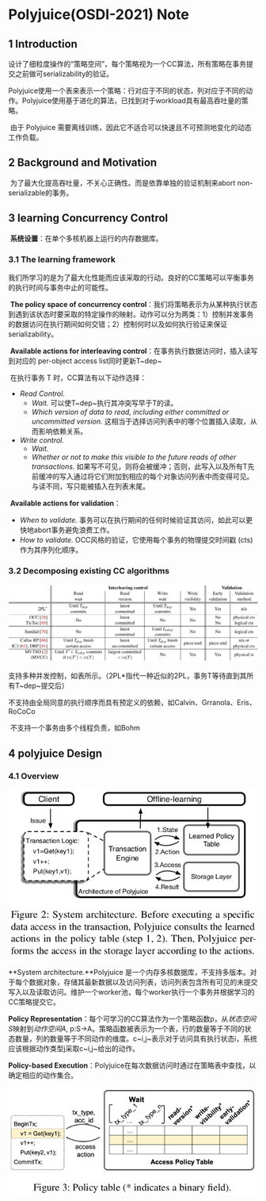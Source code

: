 # Polyjuice(OSDI-2021) Note 

## 1 Introduction

​	设计了细粒度操作的“策略空间”，每个策略视为一个CC算法，所有策略在事务提交之前做可serializability的验证。

​	Polyjuice使用一个表来表示一个策略：行对应于不同的状态，列对应于不同的动作。Polyjuice使用基于进化的算法，已找到对于workload具有最高吞吐量的策略。

​	由于 Polyjuice 需要离线训练，因此它不适合可以快速且不可预测地变化的动态工作负载。



## 2 Background and Motivation

​	为了最大化提高吞吐量，不关心正确性。而是依靠单独的验证机制来abort non-serializable的事务。



## 3 learning Concurrency Control

​	**系统设置**：在单个多核机器上运行的内存数据库。

### 3.1 The learning framework

​	我们所学习的是为了最大化性能而应该采取的行动。良好的CC策略可以平衡事务的执行时间与事务中止的可能性。

​	**The policy space of concurrency control**：我们将策略表示为从某种执行状态到遇到该状态时要采取的特定操作的映射。动作可以分为两类：1）控制并发事务的数据访问在执行期间如何交错；2）控制何时以及如何执行验证来保证serializability。

​	**Available actions for interleaving control**：在事务执行数据访问时，插入读写到对应的 per-object access list同时更新T~dep~ 

​	在执行事务 T 时，CC算法有以下动作选择：

- *Read Control.*
  - *Wait.* 可以使T~dep~执行其冲突写早于T的读。
  - *Which version of data to read, including either committed or uncommitted version.* 这相当于选择访问列表中的哪个位置插入读取，从而影响依赖关系。
- *Write control.* 
  - *Wait.* 
  - *Whether or not to make this visible to the future reads of other transactions.* 如果写不可见，则将会被缓冲；否则，此写入以及所有T先前缓冲的写入通过将它们附加到相应的每个对象访问列表中而变得可见。与读不同，写只能被插入在列表末尾。

​	**Available actions for validation**：

- *When to validate.* 事务可以在执行期间的任何时候验证其访问，如此可以更快地abort事务避免浪费工作。
- *How to validate.* OCC风格的验证，它使用每个事务的物理提交时间戳 (cts) 作为其序列化顺序。

### 3.2 Decomposing existing CC algorithms

![table1](../assets/Polyjuice/polyjuice-table1.png)

​	支持多种并发控制，如表所示。（2PL*指代一种近似的2PL，事务T等待直到其所有T~dep~提交后）

​	不支持由全局同意的执行顺序而具有预定义的依赖，如Calvin、Grranola、Eris、RoCoCo

​	不支持一个事务由多个线程负责，如Bohm

## 4 polyjuice Design

### 4.1 Overview

![figure2](../assets/Polyjuice/polyjuice-figure2.png)

**System architecture.**Polyjuice 是一个内存多核数据库，不支持多版本。对于每个数据对象，存储其最新数据以及访问列表，访问列表包含所有可见的未提交写入以及读取访问。维护一个worker池，每个worker执行一个事务并根据学习的CC策略提交它。

**Policy Representation**：每个可学习的CC算法作为一个策略函数p，从*状态空间S*映射到*动作空间A*, p:S->A。策略函数被表示为一个表，行的数量等于不同的状态数量，列的数量等于不同动作的维度。c~i,j~表示对于访问具有执行状态i，系统应该根据动作类型j采取c~i,j~给出的动作。

**Policy-based Execution**：Polyjuice在每次数据访问时通过在策略表中查找，以确定相应的动作集合。

![figure3](../assets/Polyjuice/polyjuice-figure3.png)